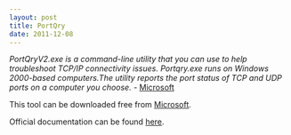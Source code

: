 ```yaml
---
layout: post
title: PortQry
date: 2011-12-08
---
```


*PortQryV2.exe is a command-line utility that you can use to help troubleshoot TCP/IP connectivity issues. Portqry.exe runs on Windows 2000-based computers.The utility reports the port status of TCP and UDP ports on a computer you choose.* - <a href="http://www.microsoft.com/download/en/details.aspx?displaylang=en&id=17148" title="portqry" target="_blank">Microsoft</a>  

This tool can be downloaded free from <a href="http://www.microsoft.com/download/en/details.aspx?displaylang=en&id=17148" title="portqry" target="_blank">Microsoft</a>.  

Official documentation can be found <a href="http://technet.microsoft.com/en-us/library/cc776894(v=ws.10).aspx" target="_blank">here</a>.
